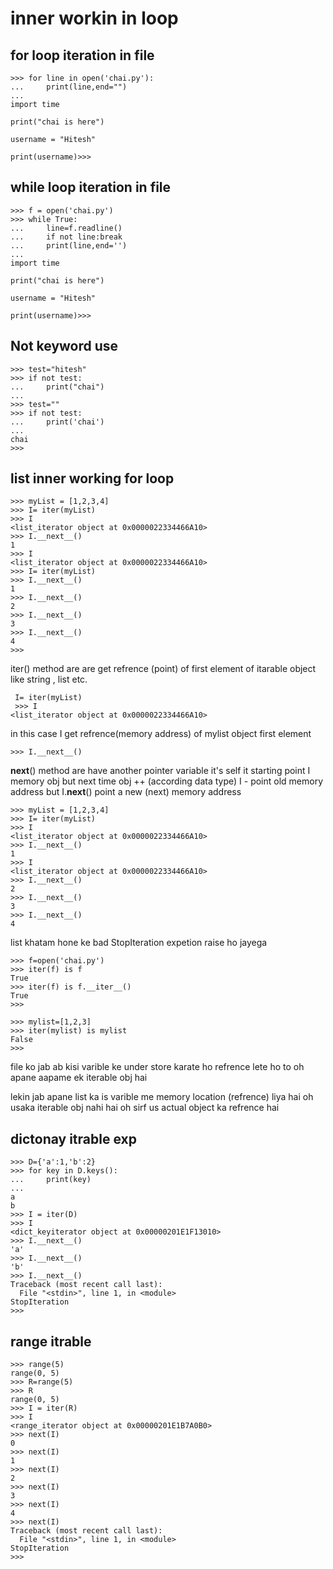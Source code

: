 # inner workin in loop

## for loop iteration in file
```
>>> for line in open('chai.py'):
...     print(line,end="")
...
import time

print("chai is here")

username = "Hitesh"

print(username)>>>
```

## while loop iteration in file
```
>>> f = open('chai.py')
>>> while True:
...     line=f.readline()
...     if not line:break
...     print(line,end='')
... 
import time

print("chai is here")

username = "Hitesh"  

print(username)>>>
```

## Not keyword use

```
>>> test="hitesh"
>>> if not test:
...     print("chai")
... 
>>> test=""
>>> if not test:
...     print('chai')
... 
chai
>>>
```
## list inner working for loop
```
>>> myList = [1,2,3,4]
>>> I= iter(myList)
>>> I
<list_iterator object at 0x0000022334466A10>
>>> I.__next__()
1   
>>> I            
<list_iterator object at 0x0000022334466A10>
>>> I= iter(myList)
>>> I.__next__()       
1   
>>> I.__next__()
2   
>>> I.__next__()
3   
>>> I.__next__()
4   
>>> 
```

iter() method are  are get refrence (point) of first element of itarable object like string , list etc.

```
 I= iter(myList)
 >>> I
<list_iterator object at 0x0000022334466A10>
```
in this case I get refrence(memory address) of mylist object first element 

```
>>> I.__next__()
```
__next__() method are have another pointer variable it's self it  starting point I memory obj but next time obj ++ (according data type) 
I - point old memory address but
I.__next__() point a new (next) memory address

```
>>> myList = [1,2,3,4]
>>> I= iter(myList)
>>> I
<list_iterator object at 0x0000022334466A10>
>>> I.__next__()
1
>>> I
<list_iterator object at 0x0000022334466A10>
>>> I.__next__()
2
>>> I.__next__()
3
>>> I.__next__()
4
```
list khatam hone ke bad StopIteration expetion raise ho jayega

```
>>> f=open('chai.py')
>>> iter(f) is f
True
>>> iter(f) is f.__iter__()
True
>>> 

>>> mylist=[1,2,3]
>>> iter(mylist) is mylist
False
>>>  
```

file ko jab ab kisi varible ke under store karate ho refrence lete ho
to oh apane aapame ek iterable obj hai 

lekin jab apane list ka is varible me memory location (refrence) liya hai oh usaka iterable obj nahi hai oh sirf us actual object ka refrence hai

## dictonay itrable exp
```
>>> D={'a':1,'b':2}
>>> for key in D.keys():
...     print(key)
... 
a   
b   
>>> I = iter(D)
>>> I
<dict_keyiterator object at 0x00000201E1F13010>
>>> I.__next__()
'a'
>>> I.__next__()
'b'
>>> I.__next__()
Traceback (most recent call last):
  File "<stdin>", line 1, in <module>
StopIteration
>>>
```

## range itrable

```
>>> range(5)
range(0, 5)
>>> R=range(5)
>>> R
range(0, 5)
>>> I = iter(R)
>>> I
<range_iterator object at 0x00000201E1B7A0B0>
>>> next(I)
0
>>> next(I)
1
>>> next(I)
2
>>> next(I)
3
>>> next(I)
4
>>> next(I)
Traceback (most recent call last):
  File "<stdin>", line 1, in <module>
StopIteration
>>>
```